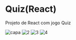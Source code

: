 # Quiz(React)
 Projeto de React com jogo Quiz

![capa](https://github.com/Dionizioo/Quiz-React-/assets/88460475/88c42a4b-e5a1-4ac5-ace3-c5f317887807)
![2](https://github.com/Dionizioo/Quiz-React-/assets/88460475/fb03043e-77a6-49f1-97c0-638981a6862a)
![3](https://github.com/Dionizioo/Quiz-React-/assets/88460475/29f073bd-8428-4481-b327-32d5abd4cc84)
![4](https://github.com/Dionizioo/Quiz-React-/assets/88460475/3109ee9e-a7c2-418c-b132-3c31b4c035ab)
